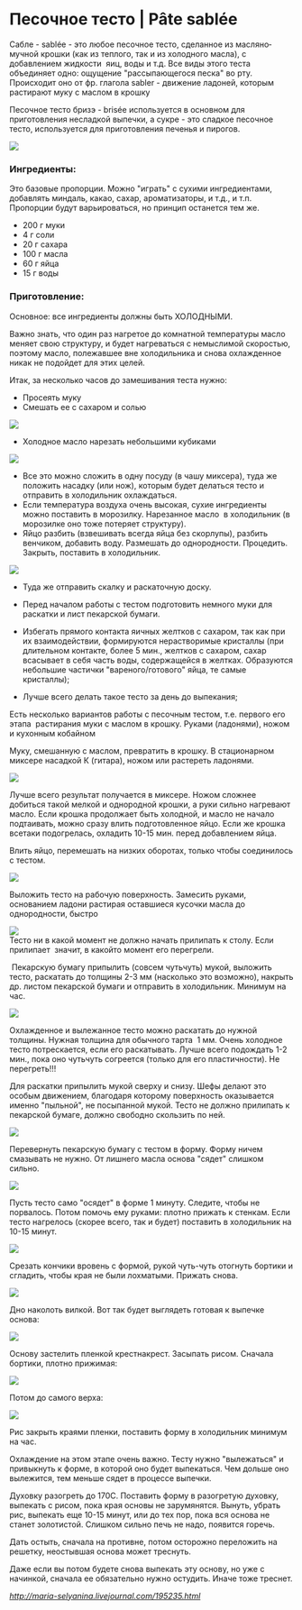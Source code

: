 # Песочное тесто \| Pâte sablée

Сабле - sablée - это любое песочное тесто, сделанное из масляно­мучной крошки \(как из теплого, так и из холодного масла\), с добавлением жидкости ­ яиц, воды и т.д. Все виды этого теста объединяет одно: ощущение "рассыпающегося песка" во рту. Происходит оно от фр. глагола sabler ­- движение ладоней, которым растирают муку с маслом в крошку

Песочное тесто бризэ - brisée используется в основном для приготовления несладкой выпечки, а сукре - это сладкое песочное тесто, используется для приготовления печенья и пирогов.

![](/assets/6370932179_3f60c4e544_b.jpg)

### Ингредиенты:

Это базовые пропорции. Можно "играть" с сухими ингредиентами, добавлять миндаль, какао, сахар, ароматизаторы, и т.д., и т.п. Пропорции будут варьироваться, но принцип останется тем же.

* 200 г муки
* 4 г соли
* 20 г сахара
* 100 г масла
* 60 г яйца
* 15 г воды

### Приготовление:

Основное: все ингредиенты должны быть ХОЛОДНЫМИ.

Важно знать, что один раз нагретое до комнатной температуры масло меняет свою структуру, и будет нагреваться с немыслимой скоростью, поэтому масло, полежавшее вне холодильника и снова охлажденное никак не подойдет для этих целей.

Итак, за несколько часов до замешивания теста нужно:

* Просеять муку ­ 
* Смешать ее с сахаром и солью

![](/assets/6370925007_0221cd3b2e_o.jpg)

* ­Холодное масло нарезать небольшими кубиками

![](/assets/6370925211_77a21fc254_o.jpg)

* Все это можно сложить в одну посуду \(в чашу миксера\), туда же положить насадку \(или нож\), которым будет делаться тесто  и отправить в холодильник охлаждаться.
* Если температура воздуха очень высокая, сухие ингредиенты можно поставить в морозилку. Нарезанное масло ­ в холодильник \(в морозилке оно тоже потеряет структуру\).
* Яйцо разбить \(взвешивать всегда яйца без скорлупы\), разбить венчиком, добавить воду. Размешать до однородности. Процедить. Закрыть, поставить в холодильник.

![](/assets/6370925457_0976d86e9f_o.jpg)

* Туда же отправить скалку и раскаточную доску.

* Перед началом работы с тестом подготовить немного муки для раскатки и лист пекарской бумаги.

* Избегать прямого контакта яичных желтков с сахаром, так как при их взаимодействии, формируются нерастворимые кристаллы \(при длительном контакте, более 5 мин., желтков с сахаром, сахар всасывает в себя часть воды, содержащейся в желтках. Образуются небольшие частички "вареного/готового" яйца, те самые кристаллы\);

* Лучше всего делать такое тесто за день до выпекания;

Есть несколько вариантов работы с песочным тестом, т.е. первого его этапа ­ растирания муки с маслом в крошку. Руками \(ладонями\), ножом и кухонным кобайном

Муку, смешанную с маслом, превратить в крошку. В стационарном миксере ­ насадкой К \(гитара\), ножом или растереть ладонями.

![](/assets/6370926541_d95b07fab9_o.jpg)

Лучше всего результат получается в миксере. Ножом сложнее добиться такой мелкой и однородной крошки, а руки сильно нагревают масло. Если крошка продолжает быть холодной, и масло не начало подтаивать, можно сразу влить подготовленное яйцо. Если же крошка все­таки подогрелась, охладить 10­-15 мин. перед добавлением яйца.

Влить яйцо, перемешать на низких оборотах, только чтобы соединилось с тестом.

![](/assets/6370926755_377758366d_o.jpg)

Выложить тесто на рабочую поверхность. Замесить руками, основанием ладони растирая оставшиеся кусочки масла до однородности, быстро

![](/assets/6370928591_1cd046f0d2_o.jpg)  
Тесто ни в какой момент не должно начать прилипать к столу. Если прилипает ­ значит, в какой­то момент его перегрели.

­ Пекарскую бумагу припылить \(совсем чуть­чуть\) мукой, выложить тесто, раскатать до толщины 2­-3 мм \(насколько это возможно\), накрыть др. листом пекарской бумаги и отправить в холодильник. Минимум на час.

![](/assets/6370928807_dc8bf744fc_o.jpg)

Охлажденное и вылежанное тесто можно раскатать до нужной толщины. Нужная толщина для обычного тарта ­ 1 мм. Очень холодное тесто потрескается, если его раскатывать. Лучше всего подождать 1­-2 мин., пока оно чуть­чуть согреется \(только для его пластичности\). Не перегреть!!!

Для раскатки припылить мукой сверху и снизу. Шефы делают это особым движением, благодаря которому поверхность оказывается именно "пыльной", не посыпанной мукой. Тесто не должно прилипать к пекарской бумаге, должно свободно скользить по ней.

![](/assets/6370930681_ba79b7d71d_o.jpg)

Перевернуть пекарскую бумагу с тестом в форму. Форму ничем смазывать не нужно. От лишнего масла основа "сядет" слишком сильно. 

![](/assets/6370930805_bd20c3414d_o.jpg)
  
Пусть тесто само "осядет" в форме 1 минуту. Следите, чтобы не порвалось. Потом помочь ему руками: плотно прижать к стенкам. Если тесто нагрелось \(скорее всего, так и будет\) поставить в холодильник на 10-­15 минут.

![](/assets/6370930989_62e32aac64_o.jpg)

Срезать кончики вровень с формой, рукой чуть-­чуть отогнуть бортики и сгладить, чтобы края не были лохматыми. Прижать снова.

![](/assets/6370931185_c93fe687a1_o.jpg)
  
Дно наколоть вилкой. Вот так будет выглядеть готовая к выпечке основа:

![](/assets/6370931357_1b89434fd2_o.jpg)
  
Основу застелить пленкой крест­накрест. Засыпать рисом. Сначала бортики, плотно прижимая:

![](/assets/6370931567_98f0d32a65_o.jpg)
  
Потом до самого верха:

![](/assets/6370931755_afe74d69f0_o.jpg)
  
Рис закрыть краями пленки, поставить форму в холодильник минимум на час.  

Охлаждение на этом этапе очень важно. Тесту нужно "вылежаться" и привыкнуть к форме, в которой оно будет выпекаться. Чем дольше оно вылежится, тем меньше сядет в процессе выпечки.  

Духовку разогреть до 170С. Поставить форму в разогретую духовку, выпекать с рисом, пока края основы не зарумянятся. Вынуть, убрать рис, выпекать еще 10­-15 минут, или до тех пор, пока вся основа не станет золотистой. Слишком сильно печь не надо, появится горечь.  

Дать остыть, сначала на противне, потом осторожно переложить на решетку, неостывшая основа может треснуть.  

Даже если вы потом будете снова выпекать эту основу, но уже с начинкой, сначала ее обязательно нужно остудить. Иначе тоже треснет.

*http://maria-selyanina.livejournal.com/195235.html*


